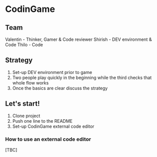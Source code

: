 # CodinGame

## Team

Valentin - Thinker, Gamer & Code reviewer
Shirish - DEV environment & Code
Thilo - Code

## Strategy

1. Set-up DEV environment prior to game
2. Two people play quickly in the beginning while the third checks that whole flow works
3. Once the basics are clear discuss the strategy

## Let's start!

1. Clone project
2. Push one line to the README 
3. Set-up CodinGame external code editor

### How to use an external code editor

[TBC]
